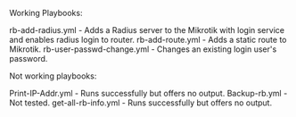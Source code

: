Working Playbooks:

rb-add-radius.yml - Adds a Radius server to the Mikrotik with login service and enables radius login to router.
rb-add-route.yml - Adds a static route to Mikrotik.
rb-user-passwd-change.yml - Changes an existing login user's password.


Not working playbooks:

Print-IP-Addr.yml - Runs successfully but offers no output.
Backup-rb.yml - Not tested.
get-all-rb-info.yml - Runs successfully but offers no output.
